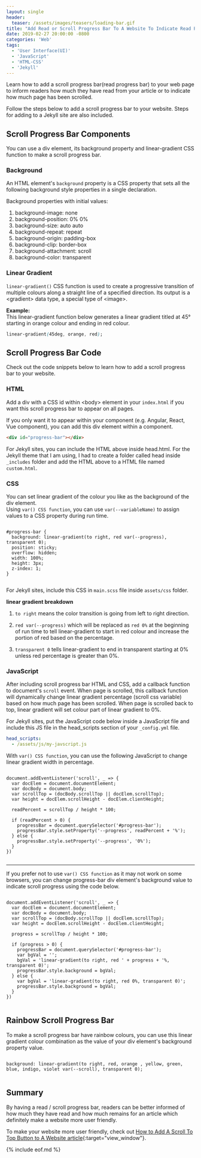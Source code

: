 ```yaml
---
layout: single
header: 
  teaser: /assets/images/teasers/loading-bar.gif
title: "Add Read or Scroll Progress Bar To A Website To Indicate Read Progress"
date: 2019-02-27 20:00:00 -0800
categories: 'Web'
tags: 
  - 'User Interface(UI)'
  - 'JavaScript'
  - 'HTML-CSS'
  - 'Jekyll'
---
```

Learn how to add a scroll progress bar(read progress bar) to your web page to inform readers how much they have read from your article or to indicate how much page has been scrolled.  

Follow the steps below to add a scroll progress bar to your website. Steps for adding to a Jekyll site are also included.   

## Scroll Progress Bar Components
You can use a div element, its background property and linear-gradient CSS function to make a scroll progress bar.  

### Background
An HTML element's `background` property is a CSS property that sets all the following background style properties in a single declaration.  

Background properties with initial values:  
1) background-image: none  
2) background-position: 0% 0%   
3) background-size: auto auto   
4) background-repeat: repeat   
5) background-origin: padding-box   
6) background-clip: border-box   
7) background-attachment: scroll   
8) background-color: transparent    
  
### Linear Gradient
`linear-gradient()` CSS function is used to create a progressive transition of multiple colours along a straight line of a specified direction. Its output is a \<gradient\> data type, a special type of \<image\>.  

**Example:**  
This linear-gradient function below generates a linear gradient titled at 45° starting in orange colour and ending in red colour.  
```css
linear-gradient(45deg, orange, red);
```

## Scroll Progress Bar Code
Check out the code snippets below to learn how to add a scroll progress bar to your website.   
 
### HTML
Add a div with a CSS id within \<body\> element in your `index.html` if you want this scroll progress bar to appear on all pages.  

If you only want it to appear within your component (e.g. Angular, React, Vue component), you can add this div element within a component.  

```html
<div id="progress-bar"></div>
```

For Jekyll sites, you can include the HTML above inside head.html. For the Jekyll theme that I am using, I had to create a folder called head inside `_includes` folder and add the HTML above to a HTML file named `custom.html`.  

### CSS
You can set linear gradient of the colour you like as the background of the div element.   
Using `var() CSS function`, you can use `var(--variableName)` to assign values to a CSS property during run time.   

<pre class='code'>
<code>
#progress-bar {
  background: linear-gradient(to right, red var(--progress), transparent 0);
  position: sticky;
  overflow: hidden;
  width: 100%;
  height: 3px;
  z-index: 1;
}

</code></pre>   
  
For Jekyll sites, include this CSS in `main.scss` file inside `assets/css` folder.  

**linear gradient breakdown**  
1) `to right` means the color transition is going from left to right direction.  

2) `red var(--progress)` which will be replaced as `red 0%` at the beginning of run time to tell linear-gradient to start in red colour and increase the portion of red based on the percentage.  

3) `transparent 0` tells linear-gradient to end in transparent starting at 0% unless red percentage is greater than 0%.  

### JavaScript
After including scroll progress bar HTML and CSS, add a callback function to document's `scroll` event. When page is scrolled, this callback function will dynamically change linear gradient percentage (scroll css variable) based on how much page has been scrolled. When page is scrolled back to top, linear gradient will set colour part of linear gradient to 0%. 

For Jekyll sites, put the JavaScript code below inside a JavaScript file and include this JS file in the head_scripts section of your `_config.yml` file.  

```yaml
head_scripts:
  - /assets/js/my-javscript.js
```  

With `var() CSS function`, you can use the following JavaScript to change linear gradient width in percentage. 
<pre class='code'>
<code>
document.addEventListener('scroll', _ => {
  var docElem = document.documentElement;
  var docBody = document.body;
  var scrollTop = (docBody.scrollTop || docElem.scrollTop);
  var height = docElem.scrollHeight - docElem.clientHeight;

  readPercent = scrollTop / height * 100;

  if (readPercent > 0) {
    progressBar = document.querySelector('#progress-bar');
    progressBar.style.setProperty('--progress', readPercent + '%');
  } else {
    progressBar.style.setProperty('--progress', '0%');
  }
})

</code></pre> 

---

If you prefer not to use `var() CSS function` as it may not work on some browsers, you can change progress-bar div element's background value to indicate scroll progress using the code below.   
<pre class='code'>
<code>
document.addEventListener('scroll', _ => {
  var docElem = document.documentElement;
  var docBody = document.body;
  var scrollTop = (docBody.scrollTop || docElem.scrollTop);
  var height = docElem.scrollHeight - docElem.clientHeight;

  progress = scrollTop / height * 100;

  if (progress > 0) {
    progressBar = document.querySelector('#progress-bar');
    var bgVal = '';
    bgVal = 'linear-gradient(to right, red ' + progress + '%, transparent 0)';
    progressBar.style.background = bgVal;
  } else {
    var bgVal = 'linear-gradient(to right, red 0%, transparent 0)';
    progressBar.style.background = bgVal;
  }
})

</code></pre>     

## Rainbow Scroll Progress Bar
To make a scroll progress bar have rainbow colours, you can use this linear gradient colour combination as the value of your div element's background property value.  

<pre class='code'>
<code>
background: linear-gradient(to right, red, orange , yellow, green,   
blue, indigo, violet var(--scroll), transparent 0);

</code></pre>

## Summary
By having a read / scroll progress bar, readers can be better informed of how much they have read and how much remains for an article which definitely make a website more user friendly.  

To make your website more user friendly, check out [How to Add A Scroll To Top Button to A Website article](https://jun711.github.io/web/adding-scroll-to-top-button-to-a-website/){:target="view_window"}.  

{% include eof.md %}
